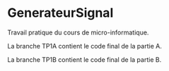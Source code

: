GenerateurSignal
================

Travail pratique du cours de micro-informatique.

La branche TP1A contient le code final de la partie A.

La branche TP1B contient le code final de la partie B.

